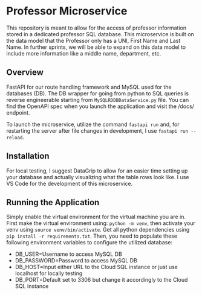 # Professor Microservice

This repository is meant to allow for the access of professor information stored
in a dedicated professor SQL database. This microservice is built on the data
model that the Professor only has a UNI, First Name and Last Name. In further sprints, 
we will be able to expand on this data model to include more information like a middle name, department,
etc. 

## Overview

FastAPI for our route handling framework and MySQL used for the databases (DB). 
The DB wrapper for going from python to SQL queries is reverse engineerable starting
from ```MySQLRDDBDataService.py``` file. You can find the OpenAPI spec 
when you launch the application and visit the /docs/ endpoint. 

To launch the microservice, utilize the command ```fastapi run``` and, 
for restarting the server after file changes in development, I use ```fastapi run --reload```. 

## Installation

For local testing, I suggest DataGrip to allow for an easier time setting up 
your database and actually visualizing what the table rows look like. 
I use VS Code for the development of this microservice. 

## Running the Application

Simply enable the virtual environment for the virtual machine you are in. First make 
the virtual environment using: ```python -m venv```, then
activate your venv using ```source venv/bin/activate```. 
Get all python dependencies using ```pip install -r requirements.txt```. 
Then, you need to populate these following environment variables to configure
the utilized database:
- DB_USER=Username to access MySQL DB 
- DB_PASSWORD=Password to access MySQL DB 
- DB_HOST=Input either URL to the Cloud SQL instance or just use localhost for locally testing
- DB_PORT=Default set to 3306 but change it accordingly to the Cloud SQL instance 





